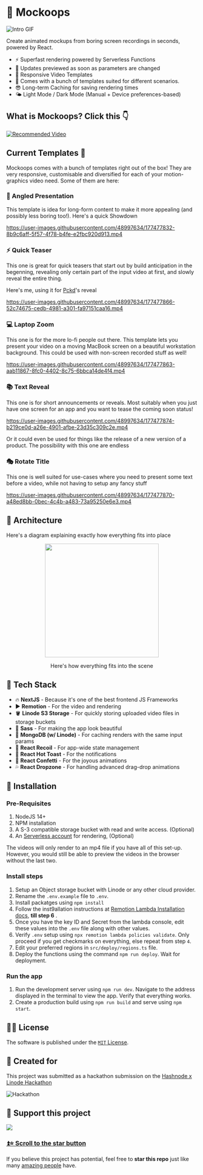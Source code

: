 # 📱 Mockoops

![Intro GIF](https://user-images.githubusercontent.com/48997634/177388575-6a74b925-d736-4463-876e-8c48b1a99ee9.gif)

Create animated mockups from boring screen recordings in seconds, powered by React.

- ⚡️ Superfast rendering powered by Serverless Functions
- 📸 Updates previewed as soon as parameters are changed
- 📏 Responsive Video Templates
- 🥳 Comes with a bunch of templates suited for different scenarios.
- 😎 Long-term Caching for saving rendering times
- 🌤 Light Mode / Dark Mode (Manual + Device preferences-based)

## What is Mockoops? Click this 👇

[![Recommended Video](https://user-images.githubusercontent.com/48997634/177479922-681278e9-4e13-450f-a6c8-c830d247c703.gif)](https://www.youtube.com/watch?v=SSNmU3FXW4s&ab_channel=MohitYadav)

## Current Templates 🌈

Mockoops comes with a bunch of templates right out of the box! They are very responsive, customisable and diversified for each of your motion-graphics video need. Some of them are here:

### 📐 Angled Presentation

This template is idea for long-form content to make it more appealing (and possibly less boring too!). Here's a quick Showdown

https://user-images.githubusercontent.com/48997634/177477832-8b9c6aff-5f57-4f78-b4fe-e2fbc920d913.mp4

### ⚡️ Quick Teaser

This one is great for quick teasers that start out by build anticipation in the begenning, revealing only certain part of the input video at first, and slowly reveal the entire thing.

Here's me, using it for [Pckd](https://github.com/PckdHq/Pckd)'s reveal

https://user-images.githubusercontent.com/48997634/177477866-52c74675-cedb-4981-a301-fa97151caa16.mp4

### 💻 Laptop Zoom

This one is for the more lo-fi people out there. This template lets you present your video on a moving MacBook screen on a beautiful workstation background. This could be used with non-screen recorded stuff as well!

https://user-images.githubusercontent.com/48997634/177477863-aab11867-8fc0-4402-8c75-6bbca14de4f4.mp4

### 📚 Text Reveal

This one is for short announcements or reveals. Most suitably when you just have one screen for an app and you want to tease the coming soon status!

https://user-images.githubusercontent.com/48997634/177477874-b219ce0d-a26e-4901-afbe-23d35c309c2e.mp4

Or it could even be used for things like the release of a new version of a product. The possibility with this one are endless

### 🎭 Rotate Title

This one is well suited for use-cases where you need to present some text before a video, while not having to setup any fancy stuff

https://user-images.githubusercontent.com/48997634/177477870-a48ed8bb-0bec-4c4b-a483-73a95250e6e3.mp4

## 🏡 Architecture

Here's a diagram explaining exactly how everything fits into place

<div align="center">
  <img src="https://user-images.githubusercontent.com/48997634/177478467-4a9bf89e-a4f7-44ec-8e81-d114be936fa7.png"
    height="300" />
  <p>Here's how everything fits into the scene</p>
</div>

## 📐 Tech Stack

- 🔥 **NextJS** - Because it's one of the best frontend JS Frameworks
- ▶️ **Remotion** - For the video and rendering
- 🪣 **Linode S3 Storage** - For quickly storing uploaded video files in storage buckets
- 💅 **Sass** - For making the app look beautiful
- 🌱 **MongoDB (w/ Linode)** - For caching renders with the same input params
- 🔫 **React Recoil** - For app-wide state management
- 🍞 **React Hot Toast** - For the notifications
- 🎉 **React Confetti** - For the joyous animations
- 💦 **React Dropzone** - For handling advanced drag-drop animations

## 💾 Installation

### Pre-Requisites

1. NodeJS 14+
1. NPM installation
1. A S-3 compatible storage bucket with read and write access. (Optional)
1. An [Serverless account](https://aws.amazon.com/lambda) for rendering, (Optional)

The videos will only render to an mp4 file if you have all of this set-up. However, you would still be able to preview the videos in the browser without the last two.

### Install steps

1. Setup an Object storage bucket with Linode or any other cloud provider.
1. Rename the `.env.example` file to `.env`.
1. Install packatges using `npm install`
1. Follow the inst9allation instructions at [Remotion Lambda Installation docs](https://www.remotion.dev/docs/lambda/setup#1-install-remotionlambda), **till step 6** .
1. Once you have the key ID and Secret from the lambda console, edit these values into the `.env` file along with other values.
1. Verify `.env` setup using `npx remotion lambda policies validate`. Only proceed if you get checkmarks on everything, else repeat from step `4`.
1. Edit your preferred regions in `src/deploy/regions.ts` file.
1. Deploy the functions using the command `npm run deploy`. Wait for deployment.

### Run the app

1. Run the development server using `npm run dev`. Navigate to the address displayed in the terminal to view the app. Verify that everything works.
1. Create a production build using `npm run build` and serve using `npm start`.

## 👩‍⚖️ License

The software is published under the [`MIT` License](/LICENSE).

## 🫡 Created for

This project was submitted as a hackathon submission on the [Hashnode x Linode Hackathon](https://townhall.hashnode.com/build-with-linode-hackathon-june-2022)

![Hackathon](https://user-images.githubusercontent.com/48997634/177483360-b3a75ac4-e5b3-40c7-abfa-08acd5edd1c9.png)


## 🌟 Support this project

![](https://user-images.githubusercontent.com/48997634/174794647-0c851917-e5c9-4fb9-bf88-b61d89dc2f4f.gif)

### [⏫⭐️ Scroll to the star button](#start-of-content)

If you believe this project has potential, feel free to **star this repo** just like many [amazing people](/stargazers) have.
